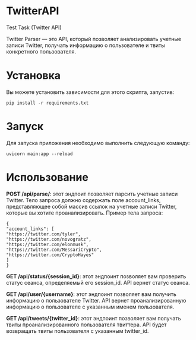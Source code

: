 # TwitterAPI
Test Task (Twitter API)

Twitter Parser — это API, который позволяет анализировать учетные записи Twitter, получать информацию о пользователе и твиты конкретного пользователя.

# Установка

Вы можете установить зависимости для этого скрипта, запустив:

```
pip install -r requirements.txt
```

# Запуск

Для запуска приложения необходимо выполнить следующую команду:

```
uvicorn main:app --reload
```
# Использование 

**POST /api/parse/**:
этот эндпоит позволяет парсить учетные записи Twitter. 
Тело запроса должно содержать поле account_links, представляющее собой массив ссылок на учетные записи Twitter, которые вы хотите проанализировать.
Пример тела запроса: 
```
{
"account_links": [
"https://twitter.com/tyler",
"https://twitter.com/novogratz",
"https://twitter.com/elonmusk",
"https://twitter.com/MessariCrypto",
"https://twitter.com/CryptoHayes"
]
}
```

**GET /api/status/{session_id}**:
этот эндпоинт позволяет вам проверить статус сеанса, определяемый его session_id. API вернет статус сеанса.

**GET /api/user/{username}**:
этот эндпоинт позволяет вам получить информацию о пользователе Twitter. API вернет проанализированную информацию о пользователе с указанным именем пользователя.

**GET /api/tweets/{twitter_id}**:
этот эндпоинт позволяет вам получать твиты проанализированного пользователя твиттера. API будет возвращать твиты пользователя с указанным twitter_id.

